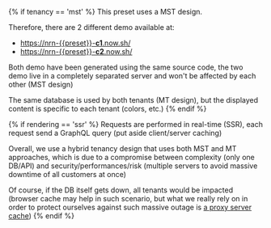 {% if tenancy == 'mst' %}
This preset uses a MST design.

Therefore, there are 2 different demo available at:
- [https://nrn-{{preset}}-**c1**.now.sh/](https://nrn-{{preset}}-c1.now.sh/)
- [https://nrn-{{preset}}-**c2**.now.sh/](https://nrn-{{preset}}-c2.now.sh/)

Both demo have been generated using the same source code, the two demo live in a completely separated server and won't be affected by each other (MST design)

The same database is used by both tenants (MT design), but the displayed content is specific to each tenant (colors, etc.)
{% endif %}



{% if rendering == 'ssr' %}
Requests are performed in real-time (SSR), each request send a GraphQL query (put aside client/server caching)

Overall, we use a hybrid tenancy design that uses both MST and MT approaches, which is due to a compromise between complexity (only one DB/API) and security/performances/risk (multiple servers to avoid massive downtime of all customers at once)

Of course, if the DB itself gets down, all tenants would be impacted (browser cache may help in such scenario, but what we really rely on in order to protect ourselves against such massive outage is [a proxy server cache](https://github.com/UnlyEd/GraphCMS-cache-boilerplate))
{% endif %}
